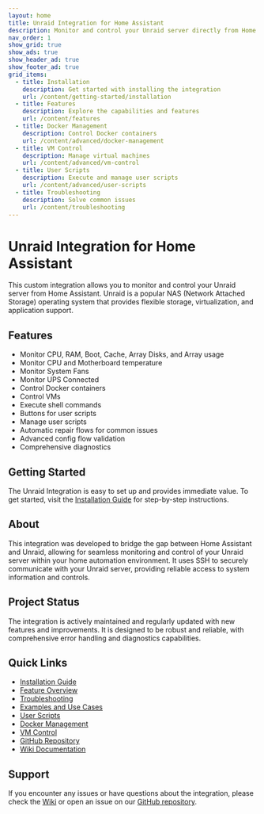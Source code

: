 ```yaml
---
layout: home
title: Unraid Integration for Home Assistant
description: Monitor and control your Unraid server directly from Home Assistant
nav_order: 1
show_grid: true
show_ads: true
show_header_ad: true
show_footer_ad: true
grid_items:
  - title: Installation
    description: Get started with installing the integration
    url: /content/getting-started/installation
  - title: Features
    description: Explore the capabilities and features
    url: /content/features
  - title: Docker Management
    description: Control Docker containers
    url: /content/advanced/docker-management
  - title: VM Control
    description: Manage virtual machines
    url: /content/advanced/vm-control
  - title: User Scripts
    description: Execute and manage user scripts
    url: /content/advanced/user-scripts
  - title: Troubleshooting
    description: Solve common issues
    url: /content/troubleshooting
---
```


# Unraid Integration for Home Assistant

This custom integration allows you to monitor and control your Unraid server from Home Assistant. Unraid is a popular NAS (Network Attached Storage) operating system that provides flexible storage, virtualization, and application support.

## Features

- Monitor CPU, RAM, Boot, Cache, Array Disks, and Array usage
- Monitor CPU and Motherboard temperature
- Monitor System Fans
- Monitor UPS Connected
- Control Docker containers
- Control VMs
- Execute shell commands
- Buttons for user scripts
- Manage user scripts
- Automatic repair flows for common issues
- Advanced config flow validation
- Comprehensive diagnostics

## Getting Started

The Unraid Integration is easy to set up and provides immediate value. To get started, visit the [Installation Guide](/content/getting-started/installation) for step-by-step instructions.

## About

This integration was developed to bridge the gap between Home Assistant and Unraid, allowing for seamless monitoring and control of your Unraid server within your home automation environment. It uses SSH to securely communicate with your Unraid server, providing reliable access to system information and controls.

## Project Status

The integration is actively maintained and regularly updated with new features and improvements. It is designed to be robust and reliable, with comprehensive error handling and diagnostics capabilities.

## Quick Links

- [Installation Guide](user-guide/installation.md)
- [Feature Overview](user-guide/features.md)
- [Troubleshooting](user-guide/troubleshooting.md)
- [Examples and Use Cases](advanced/examples.md)
- [User Scripts](advanced/user-scripts.md)
- [Docker Management](advanced/docker-management.md)
- [VM Control](advanced/vm-control.md)
- [GitHub Repository](https://github.com/domalab/ha-unraid)
- [Wiki Documentation](https://github.com/domalab/ha-unraid/wiki)

## Support

If you encounter any issues or have questions about the integration, please check the [Wiki](https://github.com/domalab/ha-unraid/wiki) or open an issue on our [GitHub repository](https://github.com/domalab/ha-unraid/issues).

